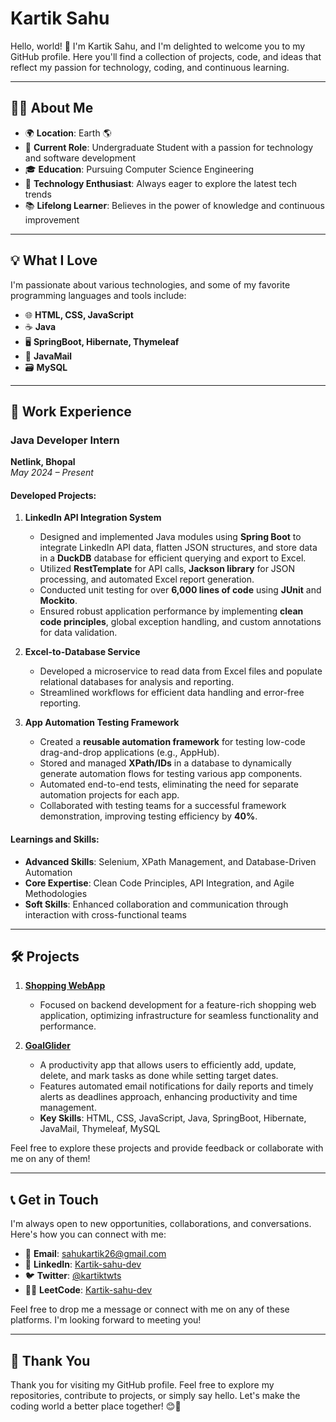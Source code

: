 # Kartik Sahu  

Hello, world! 👋 I'm Kartik Sahu, and I'm delighted to welcome you to my GitHub profile. Here you'll find a collection of projects, code, and ideas that reflect my passion for technology, coding, and continuous learning.  

---

## 👨‍💻 About Me  

- 🌍 **Location**: Earth 🌎  
- 💼 **Current Role**: Undergraduate Student with a passion for technology and software development  
- 🎓 **Education**: Pursuing Computer Science Engineering  
- 🚀 **Technology Enthusiast**: Always eager to explore the latest tech trends  
- 📚 **Lifelong Learner**: Believes in the power of knowledge and continuous improvement  

---

## 💡 What I Love  

I'm passionate about various technologies, and some of my favorite programming languages and tools include:  

- 🌐 **HTML, CSS, JavaScript**  
- ☕️ **Java**  
- 🖥️ **SpringBoot, Hibernate, Thymeleaf**  
- 📧 **JavaMail**  
- 🗃️ **MySQL**  

---

## 💼 Work Experience  

### Java Developer Intern  
**Netlink, Bhopal**  
*May 2024 – Present*  

#### Developed Projects:  

1. **LinkedIn API Integration System**  
   - Designed and implemented Java modules using **Spring Boot** to integrate LinkedIn API data, flatten JSON structures, and store data in a **DuckDB** database for efficient querying and export to Excel.  
   - Utilized **RestTemplate** for API calls, **Jackson library** for JSON processing, and automated Excel report generation.  
   - Conducted unit testing for over **6,000 lines of code** using **JUnit** and **Mockito**.  
   - Ensured robust application performance by implementing **clean code principles**, global exception handling, and custom annotations for data validation.  

2. **Excel-to-Database Service**  
   - Developed a microservice to read data from Excel files and populate relational databases for analysis and reporting.  
   - Streamlined workflows for efficient data handling and error-free reporting.  

3. **App Automation Testing Framework**  
   - Created a **reusable automation framework** for testing low-code drag-and-drop applications (e.g., AppHub).  
   - Stored and managed **XPath/IDs** in a database to dynamically generate automation flows for testing various app components.  
   - Automated end-to-end tests, eliminating the need for separate automation projects for each app.  
   - Collaborated with testing teams for a successful framework demonstration, improving testing efficiency by **40%**.  

#### Learnings and Skills:  

- **Advanced Skills**: Selenium, XPath Management, and Database-Driven Automation  
- **Core Expertise**: Clean Code Principles, API Integration, and Agile Methodologies  
- **Soft Skills**: Enhanced collaboration and communication through interaction with cross-functional teams  

---

## 🛠️ Projects  

1. **[Shopping WebApp](https://github.com/kartik-sahu-dev/Shopping-WebApp)**  
   - Focused on backend development for a feature-rich shopping web application, optimizing infrastructure for seamless functionality and performance.  

2. **[GoalGlider](https://github.com/kartikjaiswal88/GoalGliderApplication)**  
   - A productivity app that allows users to efficiently add, update, delete, and mark tasks as done while setting target dates.  
   - Features automated email notifications for daily reports and timely alerts as deadlines approach, enhancing productivity and time management.  
   - **Key Skills**: HTML, CSS, JavaScript, Java, SpringBoot, Hibernate, JavaMail, Thymeleaf, MySQL  

Feel free to explore these projects and provide feedback or collaborate with me on any of them!  

---

## 📞 Get in Touch  

I'm always open to new opportunities, collaborations, and conversations. Here's how you can connect with me:  

- 📧 **Email**: [sahukartik26@gmail.com](mailto:sahukartik26@gmail.com)  
- 💼 **LinkedIn**: [Kartik-sahu-dev](https://www.linkedin.com/in/kartik-sahu-dev/)  
- 🐦 **Twitter**: [@kartiktwts](https://x.com/kartiktwts)  
- 🧑‍💻 **LeetCode**: [Kartik-sahu-dev](https://leetcode.com/u/kartik-sahu-dev/)  

Feel free to drop me a message or connect with me on any of these platforms. I'm looking forward to meeting you!  

---

## 🙏 Thank You  

Thank you for visiting my GitHub profile. Feel free to explore my repositories, contribute to projects, or simply say hello. Let's make the coding world a better place together! 😊🚀  
